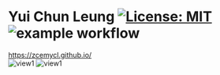 # Yui Chun Leung [![License: MIT](https://img.shields.io/badge/License-MIT-yellow.svg)](https://opensource.org/licenses/MIT) ![example workflow](https://github.com/zcemycl/zcemycl.github.io/actions/workflows/codeql-analysis.yml/badge.svg)
https://zcemycl.github.io/
<br>
![view1](resources/view1.png)
![view1](resources/view2.png)
